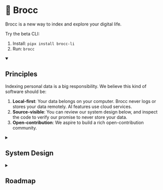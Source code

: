 # 🥦 Brocc

Brocc is a new way to index and explore your digital life.

Try the beta CLI:

1. Install: `pipx install brocc-li`
2. Run: `brocc`

<details open>
<summary><h2>Principles</h2></summary>

Indexing personal data is a big responsibility. We believe this kind of software should be:

1. **Local-first**: Your data belongs on your computer. Brocc never logs or stores your data remotely. AI features use cloud services.
2. **Source-visible**: You can review our system design below, and inspect the code to verify our promise to never store your data.
3. **Open-contribution**: We aspire to build a rich open-contribution community.

</details>

<details>
<summary><h2>System Design</h2></summary>

Our general preference is to build robust embedded software that can run locally with minimal system requirements. We carefully choose dependencies that have this quality themselves, making pragmatic exceptions:

1. We host a light web application, used primarily for authentication.
2. AI models run remotely, because we prefer software with minimal system requirements.

## Primary dependencies

### Local app

- [DuckDB](https://duckdb.org): Embedded columnar database that stores document data. Because access patterns are more analytical than transactional, DuckDB's columnar storage is a good fit.
- [LanceDB](https://github.com/lancedb/lancedb): Embedded vector database using [Lance](https://github.com/lancedb/lance) storage format.
- [Polars](https://docs.pola.rs): DataFrame library, leverages Apache Arrow to avoid loading entire datasets into memory.
- [Textual](https://www.textualize.io): Terminal UI framework.
- [OpenRouter](https://openrouter.ai/docs/quickstart): AI routing service, allows user-scoped API keys to access cloud LLMs. LLM API requests are made locally from your computer, using your account's OpenRouter API [key](https://github.com/SubstrateLabs/brocc/blob/main/site/lib/user-lifecycle.ts).
- Embedding API requests (for ingestion + queries) go to [Voyage AI](https://www.voyageai.com/) via our [API proxy](https://github.com/SubstrateLabs/brocc/blob/main/site/app/api/embed/route.ts).

### Website

- [Neon Postgres](https://neon.tech/docs/introduction): Used to store users, API keys, and collaboration settings.
- [WorkOS](https://workos.com): Used for auth.
- Upstash [Redis](https://upstash.com/docs/redis/overall/getstarted): Used to cache session information.
- Cloudflare [R2](https://developers.cloudflare.com/r2): Used to store published datasets.

### Ingestion

0. Everything is a document. Many ways to "read" documents.
1. Document is converted to Markdown.
2. Markdown is chunked using a heuristic that preserves section boundaries.
3. Document metadata and chunk content are stored in DuckDB. Document metadata is stored in the `docs` table, and chunks stored in `chunks`.
4. Chunked markdown is embedded multimodally (interleaved text and images).
5. Chunk embeddings are stored in LanceDB, filterable by metadata.

</details>

<details>
<summary><h2>Roadmap</h2></summary>

- **0.0.1**: Browser sense: connects to your browser history.
  - [ ] Read browser history up to a selected timeframe
  - [ ] Index common feeds:
    - [x] Twitter
    - [x] Substack
    - [ ] Gmail
  - [ ] Parse PDFs, including metadata for research articles
  - [ ] Chunk long articles and PDFs semantically
  - [ ] Search for "AI-related content", and get back feed items from multiple sources with an AI summary.
- **0.0.2**: API sense: connects to web services via OAuth.
  - [ ] OAuth connection to:
    - [ ] Notion
    - [ ] Slack
    - [ ] Discord
    - [ ] WhatsApp
    - [ ] Telegram
- **0.0.3**: File sense: connects to your filesystem.
  - [ ] Index local Mac applications:
    - [ ] iMessage
    - [ ] Photos
    - [ ] Notes
  - [ ] Index local files:
    - [ ] PDFs
    - [ ] Markdown files

</details>
